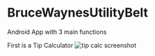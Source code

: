 # BruceWaynesUtilityBelt

Android App with 3 main functions

First is a Tip Calculator
![tip calc screenshot](/Tip_calucator.jpeg)
